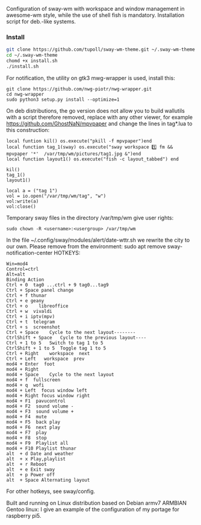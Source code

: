 Configuration of sway-wm with workspace and window management in awesome-wm style,
 while the use of shell fish is mandatory.
Installation script for deb.-like systems.
### Install

```bash
git clone https://github.com/tupoll/sway-wm-theme.git ~/.sway-wm-theme
cd ~/.sway-wm-theme
chomd +x install.sh
./install.sh
```
For notification, the utility on gtk3 mwg-wrapper is used, install this:

```
git clone https://github.com/nwg-piotr/nwg-wrapper.git
cd nwg-wrapper
sudo python3 setup.py install --optimize=1
```

On deb distributions, the go version does not allow you to build wallutils with a script
therefore removed, replace with any other viewer, for example
https://github.com/GhostNaN/mpvpaper
and change the lines in tag*.lua to this construction:
```
local funtion kil() os.execute("pkill -f mpvpaper")end
local function tag_1(sway) os.execute("sway workspace 1️⃣ fm && mpvpaper '*'  /var/tmp/wm/pictures/tag1.jpg &")end 
local function layout1() os.execute("fish -c layout_tabbed") end

kil()                                                                                   
tag_1()       
layout1()

local a = ("tag 1")
vol = io.open("/var/tmp/wm/tag", "w")
vol:write(a)
vol:close()
```

Temporary sway files in the directory /var/tmp/wm
give user rights:
```
sudo chown -R <username>:<usergroup> /var/tmp/wm
```
In the file ~/.config/sway/modules/alert/date-wttr.sh we rewrite the city
to our own.
Please remove from the environment: sudo apt remove sway-notification-center
HOTKEYS:
```
Win=mod4
Control=ctrl
Alt=alt
Binding	Action
Ctrl + 0  tag0 ...ctrl + 9 tag0...tag9 
Ctrl + Space panel change
Ctrl + f thunar
Ctrl + e geany
Ctrl + o	libreoffice
Ctrl + w  vivaldi
Ctrl + i iptv(mpv)
Ctrl + t  telegram
Ctrl + s  screenshot
Ctrl + Space	Cycle to the next layout--------
CtrlShift + Space	Cycle to the previous layout----
Ctrl + 1 to 5	Switch to tag 1 to 5
CtrlShift + 1 to 5	Toggle tag 1 to 5
Ctrl + Right	workspace  next
Ctrl + Left   workspace  prev
mod4 + Enter  foot
mod4 + Right  
mod4 + Space	Cycle to the next layout
mod4 + f  fullscreen
mod4 + q  wofi
mod4 + Left  focus window left
mod4 + Right focus window right
mod4 + F1  pavucontrol
mod4 + F2  sound volume -
mod4 + F3  sound volume +
mod4 + F4  mute
mod4 + F5  back play
mod4 + F6  next play
mod4 + F7  play
mod4 + F8  stop
mod4 + F9  Playlist all 
mod4 + F10 Playlist thunar
alt  + d Date and weather
alt  + x Play,playlist
alt  + r Reboot
alt  + e Exit sway
alt  + p Power off
alt  + Space Alternating layout
```
For other hotkeys, see sway/config.

Built and running on Linux distribution based on Debian armv7
ARMBIAN
Gentoo linux:
I give an example of the configuration of my portage for raspberry pi5.
